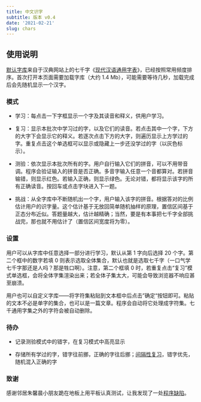 ```yaml
---
title: 中文识字
subtitle: 版本 v0.4
date: '2021-02-21'
slug: chars
---
```


<link  href="https://cdn.jsdelivr.net/gh/yihui/zdict@v0.4/css/learn-chars.min.css"  rel="stylesheet"/>
<script src="https://cdn.jsdelivr.net/combine/gh/yihui/zdict@v0/js/data-chars.min.js,gh/yihui/zdict@v0/js/data-freqs.min.js" defer></script>
<script src="https://cdn.jsdelivr.net/gh/yihui/zdict@v0.4/js/learn-chars.min.js" defer></script>

## 使用说明

[默认字库](https://github.com/yihui/zdict)来自于汉典网站上的七千字《[现代汉语通用字表](https://www.zdic.net/zd/zb/ty/)》，已经按照常用频度排序。首次打开本页面需要加载字库（大约 1.4 Mb），可能需要等待几秒，加载完成后会先随机显示一个汉字。

### 模式

- 学习：每点击一下字框显示一个字及其读音和释义，供用户学习。

- 复习：显示本批次中学习过的字，以及它们的读音。若点击其中一个字，下方的大字下会显示它的释义。若逐次点击下方的大字，则遍历显示上方学过的字。重复点击这个单选框可以显示或隐藏上一步还没学过的字（以灰色标示）。

- 测验：依次显示本批次所有的字。用户自行输入它们的拼音，可以不用带音调。程序会验证输入的拼音是否正确。多音字输入任意一个音都算对。若拼音输错，则显示红色。若输入正确，则显示绿色。无论对错，都将显示该字的所有正确读音。按回车或点击字块进入下一题。

- 挑战：从全字库中不断随机出一个字，用户输入该字的拼音。根据答对的比例估计用户的识字量。这个估计基于无放回简单随机抽样的原理，置信区间基于正态分布近似。答题量越大，估计越精确；当然，要是有本事把七千字全部挑战完，那也就不用估计了（置信区间宽度将为零）。

### 设置

用户可以从字库中任意选择一部分进行学习，默认从第 1 字向后选择 20 个字。第二个框中的数字若填 0 则表示选取全体集合，默认也就是选取七千字（一口气学七千字那还是人吗？那是牲口啊）。注意，第二个框填 0 时，若重复点击“复习”模式单选框，会将全体字集渲染出来；若全体子集太大，可能会导致浏览器不响应甚至崩溃。

用户也可以自定义字库——将字符集粘贴到文本框中后点击”确定“按钮即可。粘贴的文本不必是单字的集合，也可以是一篇文章。程序会自动将它处理成字符集。七千通用字集之外的字符会被自动删除。

### 待办

- 记录测验模式中的错字，在复习模式中高亮显示

- 存储所有学过的字，错字往前挪，正确的字往后挪；[间隔性复习](https://en.wikipedia.org/wiki/Spaced_repetition)，错字优先，随机混入正确的字

### 致谢

感谢邻居朱馨晨小朋友跪在地板上用平板认真测试，让我发现了一处[程序缺陷](https://github.com/yihui/zdict/commit/2a073fcc)。

